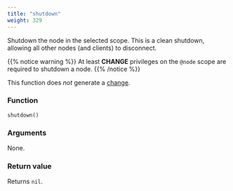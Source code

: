 ```yaml
---
title: "shutdown"
weight: 329
---
```


Shutdown the node in the selected scope. This is a clean shutdown, allowing all other nodes (and clients) to disconnect.

{{% notice warning %}}
At least **CHANGE** privileges on the `@node` scope are required to shutdown a node.
{{% /notice %}}

This function does *not* generate a [change](../../overview/changes).

### Function

`shutdown()`

### Arguments

None.

### Return value

Returns `nil`.
